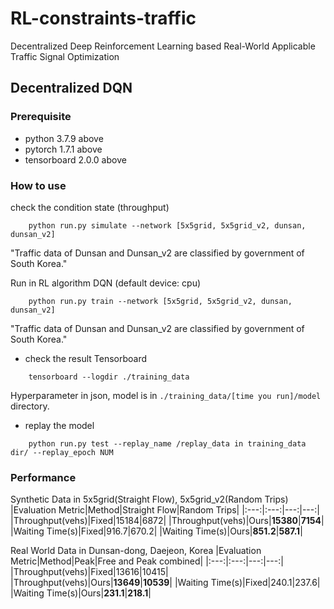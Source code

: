 # RL-constraints-traffic
Decentralized Deep Reinforcement Learning based Real-World Applicable Traffic Signal Optimization


## Decentralized DQN 

### Prerequisite
- python 3.7.9 above
- pytorch 1.7.1 above
- tensorboard 2.0.0 above

### How to use
check the condition state (throughput)
```shell script
    python run.py simulate --network [5x5grid, 5x5grid_v2, dunsan, dunsan_v2]
``` 
"Traffic data of Dunsan and Dunsan_v2 are classified by government of South Korea."

Run in RL algorithm DQN (default device: cpu)
```shell script
    python run.py train --network [5x5grid, 5x5grid_v2, dunsan, dunsan_v2]
``` 
"Traffic data of Dunsan and Dunsan_v2 are classified by government of South Korea."

- check the result
Tensorboard
```shell script
    tensorboard --logdir ./training_data
``` 
Hyperparameter in json, model is in `./training_data/[time you run]/model` directory.

- replay the model
```shell script
    python run.py test --replay_name /replay_data in training_data dir/ --replay_epoch NUM
```
### Performance
Synthetic Data in 5x5grid(Straight Flow), 5x5grid_v2(Random Trips)</br>
|Evaluation Metric|Method|Straight Flow|Random Trips|
|:---:|:---:|---:|---:|
|Throughput(vehs)|Fixed|15184|6872|
|Throughput(vehs)|Ours|**15380**|**7154**|
|Waiting Time(s)|Fixed|916.7|670.2|
|Waiting Time(s)|Ours|**851.2**|**587.1**|

Real World Data in Dunsan-dong, Daejeon, Korea
|Evaluation Metric|Method|Peak|Free and Peak combined|
|:---:|:---:|---:|---:|
|Throughput(vehs)|Fixed|13616|10415|
|Throughput(vehs)|Ours|**13649**|**10539**|
|Waiting Time(s)|Fixed|240.1|237.6|
|Waiting Time(s)|Ours|**231.1**|**218.1**|
